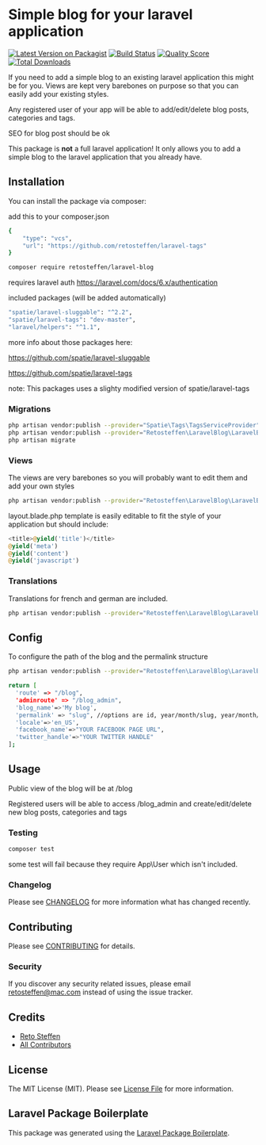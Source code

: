 # Simple blog for your laravel application

[![Latest Version on Packagist](https://img.shields.io/packagist/v/retosteffen/laravel-blog.svg?style=flat-square)](https://packagist.org/packages/retosteffen/laravel-blog)
[![Build Status](https://img.shields.io/travis/retosteffen/laravel-blog/master.svg?style=flat-square)](https://travis-ci.org/retosteffen/laravel-blog)
[![Quality Score](https://img.shields.io/scrutinizer/g/retosteffen/laravel-blog.svg?style=flat-square)](https://scrutinizer-ci.com/g/retosteffen/laravel-blog)
[![Total Downloads](https://img.shields.io/packagist/dt/retosteffen/laravel-blog.svg?style=flat-square)](https://packagist.org/packages/retosteffen/laravel-blog)

If you need to add a simple blog to an existing laravel application this might be for you. Views are kept very barebones on purpose so that you can easily add your existing styles.

Any registered user of your app will be able to add/edit/delete blog posts, categories and tags.

SEO for blog post should be ok

This package is **not** a full laravel application! It only allows you to add a simple blog to the laravel application that you already have.

## Installation

You can install the package via composer:

add this to your composer.json
```bash
{
    "type": "vcs",
    "url": "https://github.com/retosteffen/laravel-tags"
}
```

```bash
composer require retosteffen/laravel-blog
```

requires laravel auth
https://laravel.com/docs/6.x/authentication


included packages (will be added automatically)
```bash
"spatie/laravel-sluggable": "^2.2",
"spatie/laravel-tags": "dev-master",
"laravel/helpers": "^1.1",
```
more info about those packages here:

https://github.com/spatie/laravel-sluggable

https://github.com/spatie/laravel-tags

note: This packages uses a slighty modified version of spatie/laravel-tags


### Migrations
```bash
php artisan vendor:publish --provider="Spatie\Tags\TagsServiceProvider" --tag="migrations"
php artisan vendor:publish --provider="Retosteffen\LaravelBlog\LaravelBlogServiceProvider" --tag="laravel-blog:migrations"
php artisan migrate
```


### Views
The views are very barebones so you will probably want to edit them and add your own styles
```bash
php artisan vendor:publish --provider="Retosteffen\LaravelBlog\LaravelBlogServiceProvider" --tag="laravel-blog:views"
```
layout.blade.php template is easily editable to fit the style of your application but should include:
``` php
<title>@yield('title')</title>
@yield('meta')
@yield('content')
@yield('javascript')
```

### Translations
Translations for french and german are included.

```bash
php artisan vendor:publish --provider="Retosteffen\LaravelBlog\LaravelBlogServiceProvider" --tag="laravel-blog:lang"
```





## Config
To configure the path of the blog and the permalink structure
```bash
php artisan vendor:publish --provider="Retosteffen\LaravelBlog\LaravelBlogServiceProvider" --tag="laravel-blog:config"
```

```bash
return [
  'route' => "/blog",
  'adminroute' => "/blog_admin",
  'blog_name'=>'My blog',
  'permalink' => "slug", //options are id, year/month/slug, year/month/day/slug, slug
  'locale'=>'en_US',
  'facebook_name'=>"YOUR FACEBOOK PAGE URL",
  'twitter_handle'=>"YOUR TWITTER HANDLE"
];
```


## Usage

Public view of the blog will be at /blog

Registered users will be able to access /blog_admin and create/edit/delete new blog posts, categories and tags





### Testing

``` bash
composer test
```
some test will fail because they require App\User which isn't included.

### Changelog

Please see [CHANGELOG](CHANGELOG.md) for more information what has changed recently.

## Contributing

Please see [CONTRIBUTING](CONTRIBUTING.md) for details.

### Security

If you discover any security related issues, please email retosteffen@mac.com instead of using the issue tracker.

## Credits

- [Reto Steffen](https://github.com/retosteffen)
- [All Contributors](../../contributors)

## License

The MIT License (MIT). Please see [License File](LICENSE.md) for more information.

## Laravel Package Boilerplate

This package was generated using the [Laravel Package Boilerplate](https://laravelpackageboilerplate.com).
